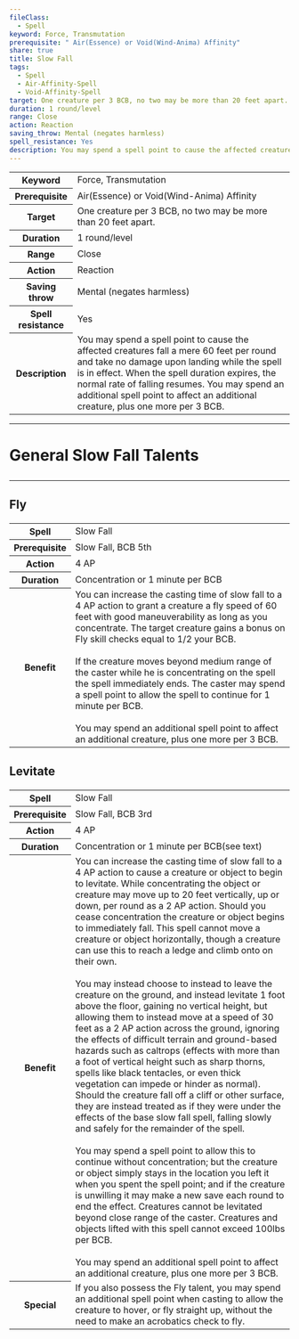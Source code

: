 ```yaml
---
fileClass:
  - Spell
keyword: Force, Transmutation
prerequisite: " Air(Essence) or Void(Wind-Anima) Affinity"
share: true
title: Slow Fall
tags:
  - Spell
  - Air-Affinity-Spell
  - Void-Affinity-Spell
target: One creature per 3 BCB, no two may be more than 20 feet apart.
duration: 1 round/level
range: Close
action: Reaction
saving_throw: Mental (negates harmless)
spell_resistance: Yes
description: You may spend a spell point to cause the affected creatures fall a mere 60 feet per round and take no damage upon landing while the spell is in effect. When the spell duration expires, the normal rate of falling resumes. You may spend an additional spell point to affect an additional creature, plus one more per 3 BCB.
---
```


<p><span dir="ltr" style="overflow-x: auto;"><table><tbody><tr><th dir="ltr">Keyword</th><td dir="ltr">Force, Transmutation</td></tr><tr><th dir="ltr">Prerequisite</th><td dir="ltr"> Air(Essence) or Void(Wind-Anima) Affinity</td></tr><tr><th dir="ltr">Target</th><td dir="ltr">One creature per 3 BCB, no two may be more than 20 feet apart.</td></tr><tr><th dir="ltr">Duration</th><td dir="ltr">1 round/level</td></tr><tr><th dir="ltr">Range</th><td dir="ltr">Close</td></tr><tr><th dir="ltr">Action</th><td dir="ltr">Reaction</td></tr><tr><th dir="ltr">Saving throw</th><td dir="ltr">Mental (negates harmless)</td></tr><tr><th dir="ltr">Spell resistance</th><td dir="ltr">Yes</td></tr><tr><th dir="ltr">Description</th><td dir="ltr">You may spend a spell point to cause the affected creatures fall a mere 60 feet per round and take no damage upon landing while the spell is in effect. When the spell duration expires, the normal rate of falling resumes. You may spend an additional spell point to affect an additional creature, plus one more per 3 BCB.</td></tr></tbody></table></span></p><span><span><hr></span></span><h1><span><p dir="auto">General Slow Fall Talents</p></span></h1><span><span><hr></span></span><h2><span><p dir="auto">Fly</p></span></h2><p><span dir="ltr" style="overflow-x: auto;"><table><tbody><tr><th dir="ltr">Spell</th><td dir="ltr">Slow Fall</td></tr><tr><th dir="ltr">Prerequisite</th><td dir="ltr">Slow Fall, BCB 5th</td></tr><tr><th dir="ltr">Action</th><td dir="ltr">4 AP</td></tr><tr><th dir="ltr">Duration</th><td dir="ltr">Concentration or 1 minute per BCB</td></tr><tr><th dir="ltr">Benefit</th><td dir="ltr">You can increase the casting time of slow fall to a 4 AP action to grant a creature a fly speed of 60 feet with good maneuverability as long as you concentrate. The target creature gains a bonus on Fly skill checks equal to 1/2 your BCB.<br><br>If the creature moves beyond medium range of the caster while he is concentrating on the spell the spell immediately ends. The caster may spend a spell point to allow the spell to continue for 1 minute per BCB.<br><br>You may spend an additional spell point to affect an additional creature, plus one more per 3 BCB.</td></tr></tbody></table></span></p><h2><span><p dir="auto">Levitate</p></span></h2><p><span dir="ltr" style="overflow-x: auto;"><table><tbody><tr><th dir="ltr">Spell</th><td dir="ltr">Slow Fall</td></tr><tr><th dir="ltr">Prerequisite</th><td dir="ltr">Slow Fall, BCB 3rd</td></tr><tr><th dir="ltr">Action</th><td dir="ltr">4 AP</td></tr><tr><th dir="ltr">Duration</th><td dir="ltr">Concentration or 1 minute per BCB(see text)</td></tr><tr><th dir="ltr">Benefit</th><td dir="ltr">You can increase the casting time of slow fall to a 4 AP action to cause a creature or object to begin to levitate. While concentrating the object or creature may move up to 20 feet vertically, up or down, per round as a 2 AP action. Should you cease concentration the creature or object begins to immediately fall. This spell cannot move a creature or object horizontally, though a creature can use this to reach a ledge and climb onto on their own.<br><br>You may instead choose to instead to leave the creature on the ground, and instead levitate 1 foot above the floor, gaining no vertical height, but allowing them to instead move at a speed of 30 feet as a 2 AP action across the ground, ignoring the effects of difficult terrain and ground-based hazards such as caltrops (effects with more than a foot of vertical height such as sharp thorns, spells like black tentacles, or even thick vegetation can impede or hinder as normal). Should the creature fall off a cliff or other surface, they are instead treated as if they were under the effects of the base slow fall spell, falling slowly and safely for the remainder of the spell.<br><br>You may spend a spell point to allow this to continue without concentration; but the creature or object simply stays in the location you left it when you spent the spell point; and if the creature is unwilling it may make a new save each round to end the effect. Creatures cannot be levitated beyond close range of the caster. Creatures and objects lifted with this spell cannot exceed 100lbs per BCB.<br><br>You may spend an additional spell point to affect an additional creature, plus one more per 3 BCB.</td></tr><tr><th dir="ltr">Special</th><td dir="ltr">If you also possess the Fly talent, you may spend an additional spell point when casting to allow the creature to hover, or fly straight up, without the need to make an acrobatics check to fly.</td></tr></tbody></table></span></p>